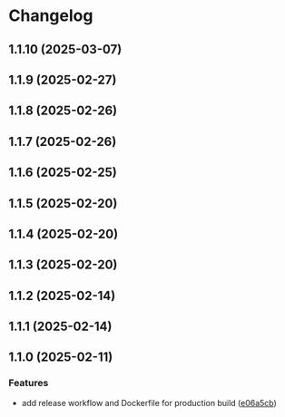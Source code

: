 # Changelog

## 1.1.10 (2025-03-07)

## 1.1.9 (2025-02-27)

## 1.1.8 (2025-02-26)

## 1.1.7 (2025-02-26)

## 1.1.6 (2025-02-25)

## 1.1.5 (2025-02-20)

## 1.1.4 (2025-02-20)

## 1.1.3 (2025-02-20)

## 1.1.2 (2025-02-14)

## 1.1.1 (2025-02-14)

## 1.1.0 (2025-02-11)

### Features

* add release workflow and Dockerfile for production build ([e06a5cb](https://github.com/tatohonma/backend-anota-ai-pdvseven/commit/e06a5cb816afe7fca1b1d3df36acc81cf72fd364))
